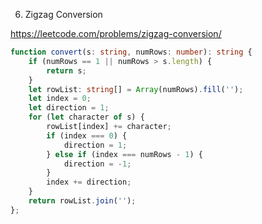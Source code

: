 6. Zigzag Conversion

https://leetcode.com/problems/zigzag-conversion/

```TypeScript
function convert(s: string, numRows: number): string {
    if (numRows == 1 || numRows > s.length) {
        return s;
    }
    let rowList: string[] = Array(numRows).fill('');
    let index = 0;
    let direction = 1;
    for (let character of s) {
        rowList[index] += character;
        if (index === 0) {
            direction = 1;
        } else if (index === numRows - 1) {
            direction = -1;
        }
        index += direction;
    }
    return rowList.join('');
};
```

